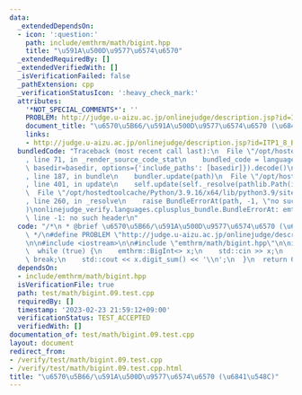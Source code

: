 ```yaml
---
data:
  _extendedDependsOn:
  - icon: ':question:'
    path: include/emthrm/math/bigint.hpp
    title: "\u591A\u500D\u9577\u6574\u6570"
  _extendedRequiredBy: []
  _extendedVerifiedWith: []
  _isVerificationFailed: false
  _pathExtension: cpp
  _verificationStatusIcon: ':heavy_check_mark:'
  attributes:
    '*NOT_SPECIAL_COMMENTS*': ''
    PROBLEM: http://judge.u-aizu.ac.jp/onlinejudge/description.jsp?id=ITP1_8_B
    document_title: "\u6570\u5B66/\u591A\u500D\u9577\u6574\u6570 (\u6841\u548C)"
    links:
    - http://judge.u-aizu.ac.jp/onlinejudge/description.jsp?id=ITP1_8_B
  bundledCode: "Traceback (most recent call last):\n  File \"/opt/hostedtoolcache/Python/3.9.16/x64/lib/python3.9/site-packages/onlinejudge_verify/documentation/build.py\"\
    , line 71, in _render_source_code_stat\n    bundled_code = language.bundle(stat.path,\
    \ basedir=basedir, options={'include_paths': [basedir]}).decode()\n  File \"/opt/hostedtoolcache/Python/3.9.16/x64/lib/python3.9/site-packages/onlinejudge_verify/languages/cplusplus.py\"\
    , line 187, in bundle\n    bundler.update(path)\n  File \"/opt/hostedtoolcache/Python/3.9.16/x64/lib/python3.9/site-packages/onlinejudge_verify/languages/cplusplus_bundle.py\"\
    , line 401, in update\n    self.update(self._resolve(pathlib.Path(included), included_from=path))\n\
    \  File \"/opt/hostedtoolcache/Python/3.9.16/x64/lib/python3.9/site-packages/onlinejudge_verify/languages/cplusplus_bundle.py\"\
    , line 260, in _resolve\n    raise BundleErrorAt(path, -1, \"no such header\"\
    )\nonlinejudge_verify.languages.cplusplus_bundle.BundleErrorAt: emthrm/math/bigint.hpp:\
    \ line -1: no such header\n"
  code: "/*\n * @brief \u6570\u5B66/\u591A\u500D\u9577\u6574\u6570 (\u6841\u548C)\n\
    \ */\n#define PROBLEM \"http://judge.u-aizu.ac.jp/onlinejudge/description.jsp?id=ITP1_8_B\"\
    \n\n#include <iostream>\n\n#include \"emthrm/math/bigint.hpp\"\n\nint main() {\n\
    \  while (true) {\n    emthrm::BigInt<> x;\n    std::cin >> x;\n    if (x == 0)\
    \ break;\n    std::cout << x.digit_sum() << '\\n';\n  }\n  return 0;\n}\n"
  dependsOn:
  - include/emthrm/math/bigint.hpp
  isVerificationFile: true
  path: test/math/bigint.09.test.cpp
  requiredBy: []
  timestamp: '2023-02-23 21:59:12+09:00'
  verificationStatus: TEST_ACCEPTED
  verifiedWith: []
documentation_of: test/math/bigint.09.test.cpp
layout: document
redirect_from:
- /verify/test/math/bigint.09.test.cpp
- /verify/test/math/bigint.09.test.cpp.html
title: "\u6570\u5B66/\u591A\u500D\u9577\u6574\u6570 (\u6841\u548C)"
---
```

